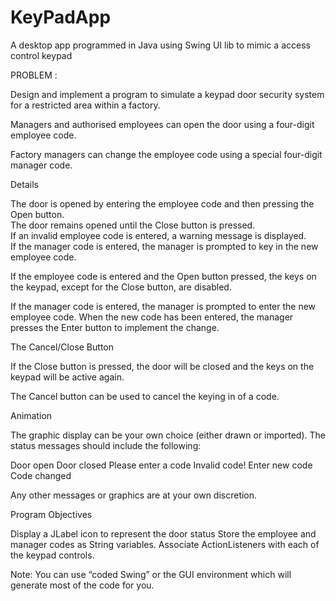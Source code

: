 KeyPadApp
=========

A desktop app programmed in Java using Swing UI lib to mimic a access control keypad

PROBLEM :

Design and implement a program to simulate a keypad door security system for a restricted area within a factory.

Managers and authorised employees can open the door using a four-digit employee code.

Factory managers can change the employee code using a special four-digit manager code.


Details

The door is opened by entering the employee code and then pressing the Open button.  
The door remains opened until the Close button is pressed.  
If an invalid employee code is entered, a warning message is displayed.  
If the manager code is entered, the manager is prompted to key in the new employee code.



If the employee code is entered and the Open button pressed, the keys on the keypad, except for the Close button, are disabled.

If the manager code is entered, the manager is prompted to enter the new employee code. When the new code has been entered, the manager presses the Enter button to implement the change.

The Cancel/Close Button

If the Close button is pressed, the door will be closed and the keys on the keypad will be active again. 

The Cancel button can be used to cancel the keying in of a code.

Animation 

The graphic display can be your own choice (either drawn or imported).  The status messages should include the following:	

Door open
	Door closed
	Please enter a code
	Invalid code!
	Enter new code
	Code changed

Any other messages or graphics are at your own discretion.

Program Objectives

Display a JLabel icon to represent the door status
Store the employee and manager codes as String variables.
Associate ActionListeners with each of the keypad controls.

Note:  You can use “coded Swing” or the GUI environment which will generate most of the code for you.
